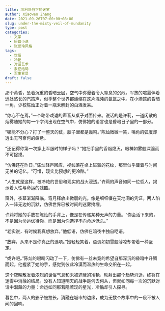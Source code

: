 ```yaml
---
title: 冷冽世俗下的迷雾
author: Xiaowen Zhang
date: 2021-09-26T07:00:00+08:00
slug: under-the-misty-veil-of-mundanity
type: post
categories:
  - 文学
  - 短篇小说
  - 张爱玲风格
tags:
  - 世俗
  - 冷艳
  - 对话艺术
  - 象征结局
  - 军事背景
draft: false
---
```


那个黄昏，坠着沉重的昏暗云层，空气中弥漫着令人窒息的沉闷。军旅的喧嚣伴着远处悠长的汽笛声，似乎整个世界都蜷缩在这片混沌的氤氲之中。在小酒馆的昏暗一角，少校陈灿正对着一瓶未解封的白酒发呆。

“你心不在焉，”一个略带戏谑的声音从桌子对面传来。说话的是许莉，一道闲散的烟雾随她的每一个字词出现在空气中，仿佛她的语言也是昏暗日子里的一部分。

“哪能不分心？打了一整天的仗，脑子里都是轰鸣。”陈灿微微一笑，嘴角的弧度却透出无可奈何的疲惫。

“还记得你第一次穿上军服时的样子吗？”她把手里的香烟熄灭，眼神如雾般深邃而不可捉摸。

“仿佛还在昨日。”陈灿轻声回应，视线落在桌上斑驳的花纹，那里似乎藏着与时间无关的记忆。“可惜，现实比预想的更冷酷。”

“人生就是这样，被冷艳的世俗和现实的战火浸透。”许莉的声音如同一位哲人，揭示着人性与命运的残酷。

窗外，夜幕渐渐降临，弯月释放出微弱的光，像是细细缀在天地间的凭证。两人陷入一阵无边的沉默，仿佛世界已被时间的迷雾掩埋。

许莉将她的手放在陈灿的手背上，像是在传递某种无声的力量。“你会活下来的，不是因为命运优待你，而是因为你选择不向命运低头。”

“老实说，有时候我真想放弃。”他低语，仿佛在暗夜中独自呓语。

“放弃，从来不是你真正的选项。”她轻轻笑着，语调如初雪般薄凉却带着一种坚定。

“或许吧。”陈灿的眼睛闪动了一下，仿佛有一丝未竟的希望自那深沉的昏暗中升腾而起。他握紧了她的手，感觉到彼此冷漠而温热的生命交织在一起。

这个夜晚散发着浓烈的世俗气息和未被遮蔽的冷艳，映射出那个趋势消逝，终将在迷雾中消融的结局。没有人知道明天的战争是何去何从，但就如同每一次的沉默对话中潜藏的力量：命运如同那若隐若现的星光，冷酷却引人探寻。

暮色中，两人的影子被拉长，消融在城市的边缘，成为无数个故事中的一段不被人闻的回响。